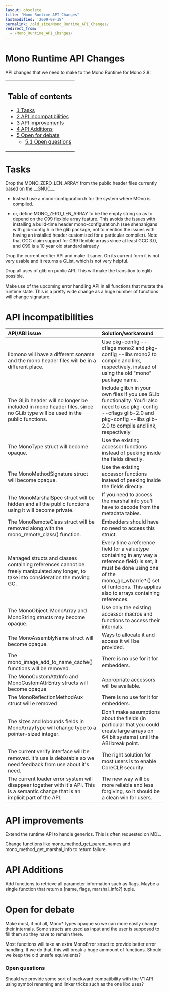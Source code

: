 ```yaml
---
layout: obsolete
title: "Mono Runtime API Changes"
lastmodified: '2009-08-18'
permalink: /old_site/Mono_Runtime_API_Changes/
redirect_from:
  - /Mono_Runtime_API_Changes/
---
```


Mono Runtime API Changes
========================

API changes that we need to make to the Mono Runtime for Mono 2.8:

<table>
<col width="100%" />
<tbody>
<tr class="odd">
<td align="left"><h2>Table of contents</h2>
<ul>
<li><a href="#tasks">1 Tasks</a></li>
<li><a href="#api-incompatibilities">2 API incompatibilities</a></li>
<li><a href="#api-improvements">3 API improvements</a></li>
<li><a href="#api-additions">4 API Additions</a></li>
<li><a href="#open-for-debate">5 Open for debate</a>
<ul>
<li><a href="#open-questions">5.1 Open questions</a></li>
</ul></li>
</ul></td>
</tr>
</tbody>
</table>

Tasks
=====

Drop the MONO\_ZERO\_LEN\_ARRAY from the public header files currently based on the \_\_GNUC\_\_.

-   Instead use a mono-configuration.h for the system where MOno is compiled.

-   or, define MONO\_ZERO\_LEN\_ARRAY to be the empty string so as to depend on the C99 flexible array feature. This avoids the issues with installing a build-time header mono-configuration.h (see shenanigans with glib-config.h in the glib package, not to mention the issues with having an installed header customized for a particular compiler). Note that GCC claim support for C99 flexible arrays since at least GCC 3.0, and C99 is a 10 year old standard already

Drop the current verifier API and make it saner. On its current form it is not very usable and it returns a GList, which is not very helpful.

Drop all uses of glib on public API. This will make the transition to eglib possible.

Make use of the upcoming error handling API in all functions that mutate the runtime state. This is a pretty wide change as a huge number of functions will change signature.

API incompatibilities
=====================

|API/ABI issue|Solution/workaround|
|:------------|:------------------|
|libmono will have a different soname and the mono header files will be in a different place.|Use pkg-config --cflags mono2 and pkg-config --libs mono2 to compile and link, respectively, instead of using the old "mono" package name.|
|The GLib header will no longer be included in mono header files, since no GLib type will be used in the public functions.|Include glib.h in your own files if you use GLib functionality. You'll also need to use pkg-config --cflags glib-2.0 and pkg-config --libs glib-2.0 to compile and link, respectively|
|The MonoType struct will become opaque.|Use the existing accessor functions instead of peeking inside the fields directly.|
|The MonoMethodSignature struct will become opaque.|Use the existing accessor functions instead of peeking inside the fields directly.|
|The MonoMarshalSpec struct will be hidden and all the public functions using it will become private.|If you need to access the marshal info you'll have to decode from the metadata tables.|
|The MonoRemoteClass struct will be removed along with the mono\_remote\_class() function.|Embedders should have no need to access this struct.|
|Managed structs and classes containing references cannot be freely manipulated any longer, to take into consideration the moving GC.|Every time a reference field (or a valuetype containing in any way a reference field) is set, it must be done using one of the mono\_gc\_wbarrie\*() set of funtcions. This applies also to arrays containing references.|
|The MonoObject, MonoArray and MonoString structs may become opaque.|Use only the existing accessor macros and functions to access their internals.|
|The MonoAssemblyName struct will become opaque.|Ways to allocate it and access it will be provided.|
|The mono\_image\_add\_to\_name\_cache() functions will be removed.|There is no use for it for embedders.|
|The MonoCustomAttrInfo and MonoCustomAttrEntry structs will become opaque|Appropriate accessors will be available.|
|The MonoReflectionMethodAux struct will e removed|There is no use for it for embedders.|
|The sizes and lobounds fields in MonoArrayType will change type to a pointer-sized integer.|Don't make assumptions about the fields (in particular that you could create large arrays on 64 bit systems) until the ABI break point.|
|The current verify interface will be removed. It's use is debatable so we need feedback from use about it's need.|The right solution for most users is to enable CoreCLR security.|
|The current loader error system will disappear together with it's API. This is a semantic change that is an implicit part of the API.|The new way will be more reliable and less forgiving, so it should be a clean win for users.|

API improvements
================

Extend the runtime API to handle generics. This is often requested on MDL.

Change functions like mono\_method\_get\_param\_names and mono\_method\_get\_marshal\_info to return failure.

API Additions
=============

Add functions to retrieve all parameter information such as flags. Maybe a single function that return a [name, flags, marshal\_info?] tuple.

Open for debate
===============

Make most, if not all, Mono\* types opaque so we can more easily change their internals. Some structs are used as input and the user is supposed to fill them so they have to remain there.

Most functions will take an extra MonoError struct to provide better error handling. If we do that, this will break a huge ammount of functions. Should we keep the old unsafe equivalents?

### Open questions

Should we provide some sort of backward compatibility with the V1 API using symbol renaming and linker tricks such as the one libc uses?

